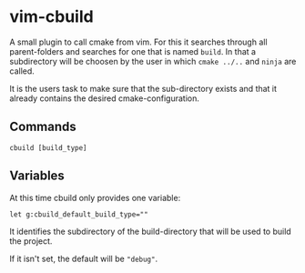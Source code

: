 # vim-cbuild

A small plugin to call cmake from vim. For this it searches
through all parent-folders and searches for one that is named
`build`. In that a subdirectory will be choosen by the user in
which `cmake ../..` and `ninja` are called.

It is the users task to make sure that the sub-directory exists
and that it already contains the desired cmake-configuration.

Commands
--------

```
cbuild [build_type]
```

Variables
---------

At this time cbuild only provides one variable:

```
let g:cbuild_default_build_type=""
```


It identifies the subdirectory of the build-directory
that will be used to build the project.

If it isn't set, the default will be `"debug"`.

